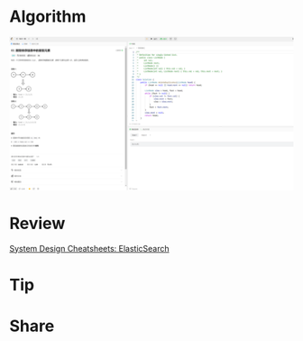 # Algorithm

![](../../images/temp/zhenran-2024-01-14-lc.png)

# Review

[System Design Cheatsheets: ElasticSearch](https://medium.com/towards-data-science/system-design-cheatsheets-elasticsearch-673b98eebfff)

# Tip



# Share

